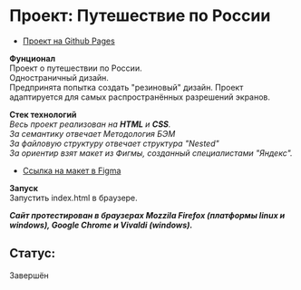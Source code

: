# Проект: Путешествие по России  
* [Проект на Github Pages](https://volcharamastering.github.io/russian-travel_vmstr/)  

**Фунционал**  
Проект о путешествии по России.  
Одностраничный дизайн.  
Предпринята попытка создать "резиновый" дизайн. Проект адаптируется для самых распространённых разрешений экранов.  

**Стек технологий**  
*Весь проект реализован на **HTML** и **CSS**.*  
*За семантику отвечает Методология БЭМ*  
*За файловую структуру отвечает структура "Nested"*  
*За ориентир взят макет из Фигмы, созданный специалистами "Яндекс".*  

* [Ссылка на макет в Figma](https://www.figma.com/file/5S2WSbEFL6awjVWJ0NWL8Q/Sprint-3_-Russia-_-desktop-mobile?node-id=28503%3A0)  

**Запуск**  
Запустить index.html в браузере.  

***Сайт протестирован в браузерах Mozzila Firefox (платформы linux и windows), Google Chrome и Vivaldi (windows).***  

## Статус:  
Завершён  

